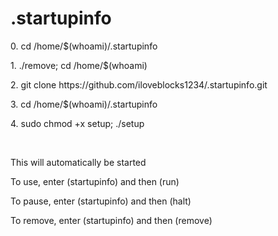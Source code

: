 # .startupinfo

<p>0. cd /home/$(whoami)/.startupinfo</p>
<p>1. ./remove; cd /home/$(whoami)</p>
<p>2. git clone https://github.com/iloveblocks1234/.startupinfo.git</p>
<p>3. cd /home/$(whoami)/.startupinfo</p>
<p>4. sudo chmod +x setup; ./setup</p>
<br>
<p>This will automatically be started</p>
<p>To use, enter (startupinfo) and then (run)</p>
<p>To pause, enter (startupinfo) and then (halt)</p>
<p>To remove, enter (startupinfo) and then (remove)</p>
